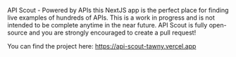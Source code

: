 API Scout - Powered by APIs this NextJS app is the perfect place for finding live examples of hundreds of APIs. This is a work in progress and is not intended to be complete anytime in the near future. API Scout is fully open-source and you are strongly encouraged to create a pull request!

You can find the project here: https://api-scout-tawny.vercel.app
